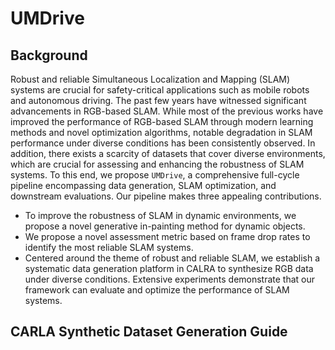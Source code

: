 # UMDrive
## Background
Robust and reliable Simultaneous Localization and Mapping (SLAM) systems are crucial for safety-critical applications such as mobile robots and autonomous driving. The past few years have witnessed significant advancements in RGB-based SLAM. While most of the previous works have improved the performance of RGB-based SLAM through modern learning methods and novel optimization algorithms, notable degradation in SLAM performance under diverse conditions has been consistently observed. In addition, there exists a scarcity of datasets that cover diverse environments, which are crucial for assessing and enhancing the robustness of SLAM systems. To this end, we propose `UMDrive`, a comprehensive full-cycle pipeline encompassing data generation, SLAM optimization, and downstream evaluations. Our pipeline makes three appealing contributions. 
- To improve the robustness of SLAM in dynamic environments, we propose a novel generative in-painting method for dynamic objects.
- We propose a novel assessment metric based on frame drop rates to identify the most reliable SLAM systems.
- Centered around the theme of robust and reliable SLAM, we establish a systematic data generation platform in CALRA to synthesize RGB data under diverse conditions. Extensive experiments demonstrate that our framework can evaluate and optimize the performance of SLAM systems.
## CARLA Synthetic Dataset Generation Guide
